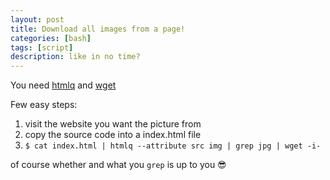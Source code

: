 ```yaml
---
layout: post
title: Download all images from a page!
categories: [bash]
tags: [script]
description: like in no time?
---
```


You need [htmlq](https://github.com/mgdm/htmlq) and [wget](https://formulae.brew.sh/formula/wget)

Few easy steps:

1. visit the website you want the picture from
2. copy the source code into a index.html file
3. `$ cat index.html | htmlq --attribute src img | grep jpg | wget -i-` 

of course whether and what you `grep` is up to you 😎